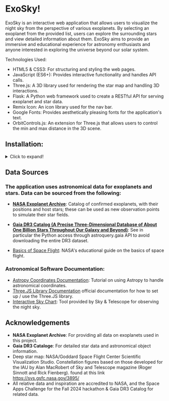 # ExoSky!
ExoSky is an interactive web application that allows users to visualize the night sky from the perspective of various exoplanets. By selecting an exoplanet from the provided list, users can explore the surrounding stars and view detailed information about them. ExoSky aims to provide an immersive and educational experience for astronomy enthusiasts and anyone interested in exploring the universe beyond our solar system.

Technologies Used:
- HTML5 & CSS3: For structuring and styling the web pages.
- JavaScript (ES6+): Provides interactive functionality and handles API calls.
- Three.js: A 3D library used for rendering the star map and handling 3D interactions.
- Flask: A Python web framework used to create a RESTful API for serving exoplanet and star data.
- Remix Icon: An icon library used for the nav bar.
- Google Fonts: Provides aesthetically pleasing fonts for the application's text.
- OrbitControls.js: An extension for Three.js that allows users to control the min and max distance in the 3D scene.
  
## Installation:
<details>
  <summary>Click to expand!</summary>
  <ul>
    <li>Clone the respository</li>
    <li><code>pip install -r requirements.txt</code> - Install the necessary packages from the requirements file.</li>
    <li><code>pip list</code> - Run this command to ensure all requirements are installed.</li>
    <li>Navigate to the "backend" folder from the terminal and run the following command: <code>flask run</code></li>
  </ul>
</details>

## Data Sources
### The application uses astronomical data for exoplanets and stars. Data can be sourced from the following:

- [**NASA Exoplanet Archive**](https://exoplanetarchive.ipac.caltech.edu/): Catalog of confirmed exoplanets, with their positions and host stars; these can be used as new observation points to simulate their star fields.

- [**Gaia DR3 Catalog (A Precise Three-Dimensional Database of About One Billion Stars Throughout Our Galaxy and Beyond)**](https://www.cosmos.esa.int/web/gaia/data-release-3): See in particular the Python access through astroquery.gaia API to avoid downloading the entire DR3 dataset.

- [Basics of Space Flight](https://science.nasa.gov/learn/basics-of-space-flight/chapter2-2/): NASA's educational guide on the basics of space flight.

### Astronomical Software Documentation:
- [Astropy Coordinates Documentation](https://learn.astropy.org/tutorials/1-Coordinates-Intro.html): Tutorial on using Astropy to handle astronomical coordinates.
- [Three.JS Library Documentation](https://threejs.org/docs/index.html#manual/en/introduction/Creating-a-scene) official documentation for how to set up / use the Three.JS library.
- [Interactive Sky Chart](https://skyandtelescope.org/observing/interactive-sky-chart/): Tool provided by Sky & Telescope for observing the night sky.


## Acknowledgements
- **NASA Exoplanet Archive**: For providing all data on exoplanets used in this project.
- **Gaia DR3 Cataloge**: For detailed star data and astronomical object information.
- Deep star map: NASA/Goddard Space Flight Center Scientific Visualization Studio. Constellation figures based on those developed for the IAU by Alan MacRobert of Sky and Telescope magazine (Roger Sinnott and Rick Fienberg). found at this link https://svs.gsfc.nasa.gov/3895/
- All relative data and inspiration are accredited to NASA, and the Space Apps Challenge for the Fall 2024 hackathon & Gaia DR3 Catalog for related data.
